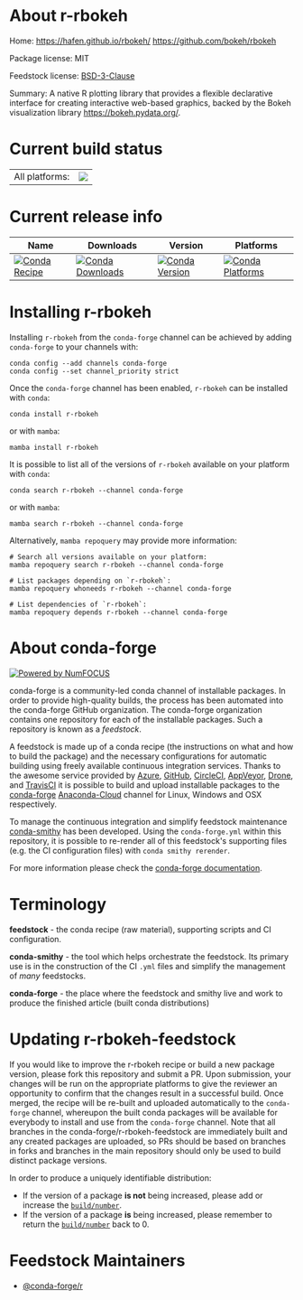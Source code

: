 About r-rbokeh
==============

Home: https://hafen.github.io/rbokeh/ https://github.com/bokeh/rbokeh

Package license: MIT

Feedstock license: [BSD-3-Clause](https://github.com/conda-forge/r-rbokeh-feedstock/blob/main/LICENSE.txt)

Summary: A native R plotting library that provides a flexible declarative interface for creating interactive web-based graphics, backed by the Bokeh visualization library <https://bokeh.pydata.org/>.

Current build status
====================


<table><tr><td>All platforms:</td>
    <td>
      <a href="https://dev.azure.com/conda-forge/feedstock-builds/_build/latest?definitionId=1510&branchName=main">
        <img src="https://dev.azure.com/conda-forge/feedstock-builds/_apis/build/status/r-rbokeh-feedstock?branchName=main">
      </a>
    </td>
  </tr>
</table>

Current release info
====================

| Name | Downloads | Version | Platforms |
| --- | --- | --- | --- |
| [![Conda Recipe](https://img.shields.io/badge/recipe-r--rbokeh-green.svg)](https://anaconda.org/conda-forge/r-rbokeh) | [![Conda Downloads](https://img.shields.io/conda/dn/conda-forge/r-rbokeh.svg)](https://anaconda.org/conda-forge/r-rbokeh) | [![Conda Version](https://img.shields.io/conda/vn/conda-forge/r-rbokeh.svg)](https://anaconda.org/conda-forge/r-rbokeh) | [![Conda Platforms](https://img.shields.io/conda/pn/conda-forge/r-rbokeh.svg)](https://anaconda.org/conda-forge/r-rbokeh) |

Installing r-rbokeh
===================

Installing `r-rbokeh` from the `conda-forge` channel can be achieved by adding `conda-forge` to your channels with:

```
conda config --add channels conda-forge
conda config --set channel_priority strict
```

Once the `conda-forge` channel has been enabled, `r-rbokeh` can be installed with `conda`:

```
conda install r-rbokeh
```

or with `mamba`:

```
mamba install r-rbokeh
```

It is possible to list all of the versions of `r-rbokeh` available on your platform with `conda`:

```
conda search r-rbokeh --channel conda-forge
```

or with `mamba`:

```
mamba search r-rbokeh --channel conda-forge
```

Alternatively, `mamba repoquery` may provide more information:

```
# Search all versions available on your platform:
mamba repoquery search r-rbokeh --channel conda-forge

# List packages depending on `r-rbokeh`:
mamba repoquery whoneeds r-rbokeh --channel conda-forge

# List dependencies of `r-rbokeh`:
mamba repoquery depends r-rbokeh --channel conda-forge
```


About conda-forge
=================

[![Powered by
NumFOCUS](https://img.shields.io/badge/powered%20by-NumFOCUS-orange.svg?style=flat&colorA=E1523D&colorB=007D8A)](https://numfocus.org)

conda-forge is a community-led conda channel of installable packages.
In order to provide high-quality builds, the process has been automated into the
conda-forge GitHub organization. The conda-forge organization contains one repository
for each of the installable packages. Such a repository is known as a *feedstock*.

A feedstock is made up of a conda recipe (the instructions on what and how to build
the package) and the necessary configurations for automatic building using freely
available continuous integration services. Thanks to the awesome service provided by
[Azure](https://azure.microsoft.com/en-us/services/devops/), [GitHub](https://github.com/),
[CircleCI](https://circleci.com/), [AppVeyor](https://www.appveyor.com/),
[Drone](https://cloud.drone.io/welcome), and [TravisCI](https://travis-ci.com/)
it is possible to build and upload installable packages to the
[conda-forge](https://anaconda.org/conda-forge) [Anaconda-Cloud](https://anaconda.org/)
channel for Linux, Windows and OSX respectively.

To manage the continuous integration and simplify feedstock maintenance
[conda-smithy](https://github.com/conda-forge/conda-smithy) has been developed.
Using the ``conda-forge.yml`` within this repository, it is possible to re-render all of
this feedstock's supporting files (e.g. the CI configuration files) with ``conda smithy rerender``.

For more information please check the [conda-forge documentation](https://conda-forge.org/docs/).

Terminology
===========

**feedstock** - the conda recipe (raw material), supporting scripts and CI configuration.

**conda-smithy** - the tool which helps orchestrate the feedstock.
                   Its primary use is in the construction of the CI ``.yml`` files
                   and simplify the management of *many* feedstocks.

**conda-forge** - the place where the feedstock and smithy live and work to
                  produce the finished article (built conda distributions)


Updating r-rbokeh-feedstock
===========================

If you would like to improve the r-rbokeh recipe or build a new
package version, please fork this repository and submit a PR. Upon submission,
your changes will be run on the appropriate platforms to give the reviewer an
opportunity to confirm that the changes result in a successful build. Once
merged, the recipe will be re-built and uploaded automatically to the
`conda-forge` channel, whereupon the built conda packages will be available for
everybody to install and use from the `conda-forge` channel.
Note that all branches in the conda-forge/r-rbokeh-feedstock are
immediately built and any created packages are uploaded, so PRs should be based
on branches in forks and branches in the main repository should only be used to
build distinct package versions.

In order to produce a uniquely identifiable distribution:
 * If the version of a package **is not** being increased, please add or increase
   the [``build/number``](https://docs.conda.io/projects/conda-build/en/latest/resources/define-metadata.html#build-number-and-string).
 * If the version of a package **is** being increased, please remember to return
   the [``build/number``](https://docs.conda.io/projects/conda-build/en/latest/resources/define-metadata.html#build-number-and-string)
   back to 0.

Feedstock Maintainers
=====================

* [@conda-forge/r](https://github.com/conda-forge/r/)


